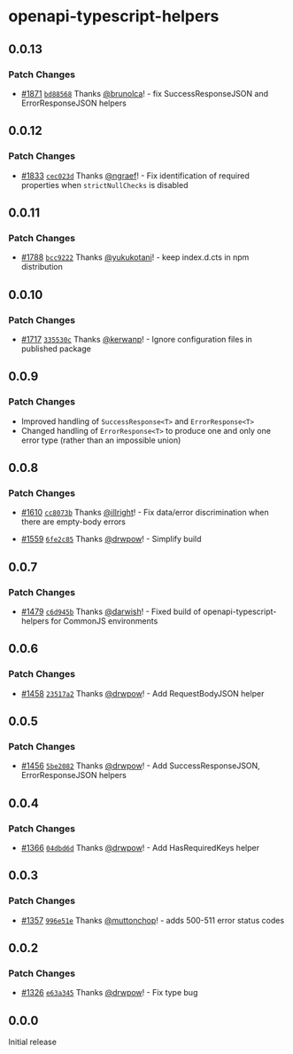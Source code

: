 # openapi-typescript-helpers

## 0.0.13

### Patch Changes

- [#1871](https://github.com/openapi-ts/openapi-typescript/pull/1871) [`bd88568`](https://github.com/openapi-ts/openapi-typescript/commit/bd8856854eaaf213b96d04b9eb130db1695bb1f1) Thanks [@brunolca](https://github.com/brunolca)! - fix SuccessResponseJSON and ErrorResponseJSON helpers

## 0.0.12

### Patch Changes

- [#1833](https://github.com/openapi-ts/openapi-typescript/pull/1833) [`cec023d`](https://github.com/openapi-ts/openapi-typescript/commit/cec023d3461c79ca355a88366949d0f6382e4e2a) Thanks [@ngraef](https://github.com/ngraef)! - Fix identification of required properties when `strictNullChecks` is disabled

## 0.0.11

### Patch Changes

- [#1788](https://github.com/openapi-ts/openapi-typescript/pull/1788) [`bcc9222`](https://github.com/openapi-ts/openapi-typescript/commit/bcc92223c83ba074316e17534a173fee8da9cd41) Thanks [@yukukotani](https://github.com/yukukotani)! - keep index.d.cts in npm distribution

## 0.0.10

### Patch Changes

- [#1717](https://github.com/openapi-ts/openapi-typescript/pull/1717) [`335530c`](https://github.com/openapi-ts/openapi-typescript/commit/335530c4f8f966d0154f19504585c462f5f5a409) Thanks [@kerwanp](https://github.com/kerwanp)! - Ignore configuration files in published package

## 0.0.9

### Patch Changes

- Improved handling of `SuccessResponse<T>` and `ErrorResponse<T>`
- Changed handling of `ErrorResponse<T>` to produce one and only one error type (rather than an impossible union)

## 0.0.8

### Patch Changes

- [#1610](https://github.com/openapi-ts/openapi-typescript/pull/1610) [`cc8073b`](https://github.com/openapi-ts/openapi-typescript/commit/cc8073b3ee42e7aaa546a9c6a0553c300d8882de) Thanks [@illright](https://github.com/illright)! - Fix data/error discrimination when there are empty-body errors

- [#1559](https://github.com/openapi-ts/openapi-typescript/pull/1559) [`6fe2c85`](https://github.com/openapi-ts/openapi-typescript/commit/6fe2c856331e910b9c8376fc151d63028dcfba11) Thanks [@drwpow](https://github.com/drwpow)! - Simplify build

## 0.0.7

### Patch Changes

- [#1479](https://github.com/openapi-ts/openapi-typescript/pull/1479) [`c6d945b`](https://github.com/openapi-ts/openapi-typescript/commit/c6d945be717bb3999178fb3a77292e41e1b7ab80) Thanks [@darwish](https://github.com/darwish)! - Fixed build of openapi-typescript-helpers for CommonJS environments

## 0.0.6

### Patch Changes

- [#1458](https://github.com/openapi-ts/openapi-typescript/pull/1458) [`23517a2`](https://github.com/openapi-ts/openapi-typescript/commit/23517a2c2ab94d49085391130cd7d11f4da33cfb) Thanks [@drwpow](https://github.com/drwpow)! - Add RequestBodyJSON helper

## 0.0.5

### Patch Changes

- [#1456](https://github.com/openapi-ts/openapi-typescript/pull/1456) [`5be2082`](https://github.com/openapi-ts/openapi-typescript/commit/5be20827334c60e53222445561b9cfc526f4f6a9) Thanks [@drwpow](https://github.com/drwpow)! - Add SuccessResponseJSON, ErrorResponseJSON helpers

## 0.0.4

### Patch Changes

- [#1366](https://github.com/openapi-ts/openapi-typescript/pull/1366) [`04dbd6d`](https://github.com/openapi-ts/openapi-typescript/commit/04dbd6d84fffd1d88300421bae25e946f1c303da) Thanks [@drwpow](https://github.com/drwpow)! - Add HasRequiredKeys<T> helper

## 0.0.3

### Patch Changes

- [#1357](https://github.com/openapi-ts/openapi-typescript/pull/1357) [`996e51e`](https://github.com/openapi-ts/openapi-typescript/commit/996e51e9b475f4818af77301ed5c0ab458736cb9) Thanks [@muttonchop](https://github.com/muttonchop)! - adds 500-511 error status codes

## 0.0.2

### Patch Changes

- [#1326](https://github.com/openapi-ts/openapi-typescript/pull/1326) [`e63a345`](https://github.com/openapi-ts/openapi-typescript/commit/e63a34561c8137c4cfdef858a2272be32960ca4f) Thanks [@drwpow](https://github.com/drwpow)! - Fix type bug

## 0.0.0

Initial release
